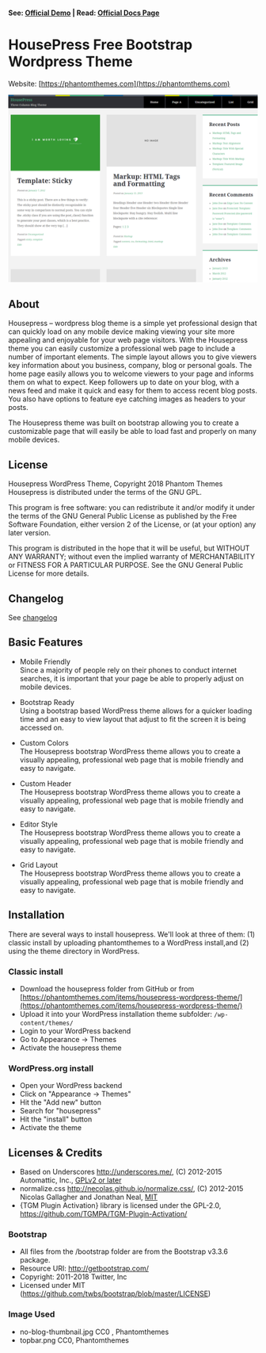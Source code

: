 #### See: [Official Demo](https://phantomthemes.com/view?theme=HousePress) | Read: [Official Docs Page](https://phantomthemes.com/house-press-doc/)

# HousePress Free Bootstrap Wordpress Theme 

Website: [https://phantomthemes.com](https://phantomthems.com)

![screenshot](screenshot.png)

## About

Housepress – wordpress blog theme is a simple yet professional design that can quickly load on any mobile device making viewing your site more appealing and enjoyable for your web page visitors. With the Housepress theme you can easily customize a professional web page to include a number of important elements. The simple layout allows you to give viewers key information about you business, company, blog or personal goals. The home page easily allows you to welcome viewers to your page and informs them on what to expect. Keep followers up to date on your blog, with a news feed and make it quick and easy for them to access recent blog posts. You also have options to feature eye catching images as headers to your posts.

The Housepress theme was built on bootstrap allowing you to create a customizable page that will easily be able to load fast and properly on many mobile devices.

## License

Housepress WordPress Theme, Copyright 2018 Phantom Themes
Housepress is distributed under the terms of the GNU GPL.

This program is free software: you can redistribute it and/or modify
it under the terms of the GNU General Public License as published by
the Free Software Foundation, either version 2 of the License, or
(at your option) any later version.

This program is distributed in the hope that it will be useful,
but WITHOUT ANY WARRANTY; without even the implied warranty of
MERCHANTABILITY or FITNESS FOR A PARTICULAR PURPOSE. See the
GNU General Public License for more details.

## Changelog
See [changelog](CHANGELOG.md)

## Basic Features

-  Mobile Friendly  
Since a majority of people rely on their phones to conduct internet searches, it is important that your page be able to properly adjust on mobile devices.

- Bootstrap Ready  
Using a bootstrap based WordPress theme allows for a quicker loading time and an easy to view layout that adjust to fit the screen it is being accessed on.

- Custom Colors  
The Housepress bootstrap WordPress theme allows you to create a visually appealing, professional web page that is mobile friendly and easy to navigate.

- Custom Header  
The Housepress bootstrap WordPress theme allows you to create a visually appealing, professional web page that is mobile friendly and easy to navigate.

- Editor Style  
The Housepress bootstrap WordPress theme allows you to create a visually appealing, professional web page that is mobile friendly and easy to navigate.

- Grid Layout  
The Housepress bootstrap WordPress theme allows you to create a visually appealing, professional web page that is mobile friendly and easy to navigate.

## Installation
There are several ways to install housepress. We'll look at three of them: (1) classic install by uploading phantomthemes to a WordPress install,and (2) using the theme directory in WordPress. 

### Classic install
- Download the housepress folder from GitHub or from [https://phantomthemes.com/items/housepress-wordpress-theme/](https://phantomthemes.com/items/housepress-wordpress-theme/)
- Upload it into your WordPress installation theme subfolder: `/wp-content/themes/`
- Login to your WordPress backend
- Go to Appearance → Themes
- Activate the housepress theme


### WordPress.org install
- Open your WordPress backend
- Click on "Appearance -> Themes"
- Hit the "Add new" button
- Search for "housepress"
- Hit the "install" button
- Activate the theme

## Licenses & Credits

- Based on Underscores http://underscores.me/, (C) 2012-2015 Automattic, Inc., [GPLv2 or later](https://www.gnu.org/licenses/gpl-2.0.html)
- normalize.css http://necolas.github.io/normalize.css/, (C) 2012-2015 Nicolas Gallagher and Jonathan Neal, [MIT](http://opensource.org/licenses/MIT)
- {TGM Plugin Activation} library is licensed under the GPL-2.0, https://github.com/TGMPA/TGM-Plugin-Activation/

### Bootstrap

- All files from the /bootstrap folder are from the Bootstrap v3.3.6 package.
- Resource URI: http://getbootstrap.com/
- Copyright: 2011-2018 Twitter, Inc
- Licensed under MIT (https://github.com/twbs/bootstrap/blob/master/LICENSE)

### Image Used
- no-blog-thumbnail.jpg CC0 , Phantomthemes
- topbar.png CC0, Phantomthemes

